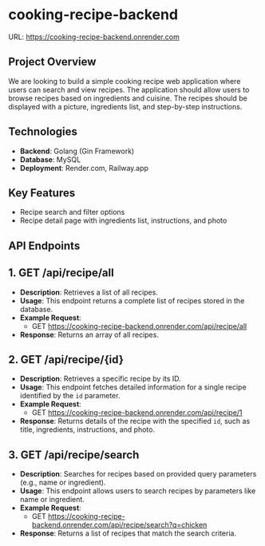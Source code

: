 # cooking-recipe-backend
URL: https://cooking-recipe-backend.onrender.com

## Project Overview
We are looking to build a simple cooking recipe web application where users can search and view recipes. The application should allow users to browse recipes based on ingredients and cuisine. The recipes should be displayed with a picture, ingredients list, and step-by-step instructions.

## Technologies
- **Backend**: Golang (Gin Framework)
- **Database**: MySQL
- **Deployment**: Render.com, Railway.app

## Key Features
- Recipe search and filter options
- Recipe detail page with ingredients list, instructions, and photo

## API Endpoints
## 1. **GET /api/recipe/all**
- **Description**: Retrieves a list of all recipes.
- **Usage**: This endpoint returns a complete list of recipes stored in the database.
- **Example Request**:
    - GET https://cooking-recipe-backend.onrender.com/api/recipe/all
- **Response**: Returns an array of all recipes.

## 2. **GET /api/recipe/{id}**
- **Description**: Retrieves a specific recipe by its ID.
- **Usage**: This endpoint fetches detailed information for a single recipe identified by the `id` parameter.
- **Example Request**:
    - GET https://cooking-recipe-backend.onrender.com/api/recipe/1
- **Response**: Returns details of the recipe with the specified `id`, such as title, ingredients, instructions, and photo.

## 3. **GET /api/recipe/search**
- **Description**: Searches for recipes based on provided query parameters (e.g., name or ingredient).
- **Usage**: This endpoint allows users to search recipes by parameters like name or ingredient.
- **Example Request**:
    - GET https://cooking-recipe-backend.onrender.com/api/recipe/search?q=chicken
- **Response**: Returns a list of recipes that match the search criteria.